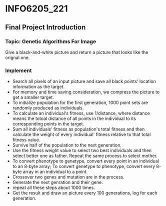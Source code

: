 # INFO6205_221
## Final Project Introduction
### Topic: Genetic Algorithms For Image
  Give a black-and-white picture and return a picture that looks like the orignal one.
### Implement
*  Search all pixels of an input picture and save all black points' location information as the target.  
*  For memory and time saving consideration, we compress the picture to get a smaller target.  
*  To initialize population for the first generation, 1000 point sets are randomly produced as individuals.  
*  To calculate an individual's fitness, use 1/distance, where distance means the totoal distance of all points in the individual to its corresponding points in the target.
*  Sum all individuals' fitness as population's total fitness and then calculate the weight of every individual' fitness relative to that total fitness value.  
*  Survive half of the population to the next generation.  
*  Use the fitness weight value to select two best individuals and then select better one as father. Repeat the same process to select mother.  
*  To convert phenotype to genetype, convert every point in an individual to an 8-byte array; To convert genetype to phenotype, convert every 8-byte array in an individual to a point.
*  Crossover two genes and mutation are in the process.  
*  Generate the next genration and their gene.
*  repeat all these steps about 1000 times.
*  Get the result and draw an picture every 100 generations, log for each generation.
